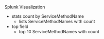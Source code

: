Splunk Visualization

- stats count by ServiceMethodName 
    - lists ServiceMethodNames with count
- top field 
    - top 10 ServiceMethodNames with count
    
